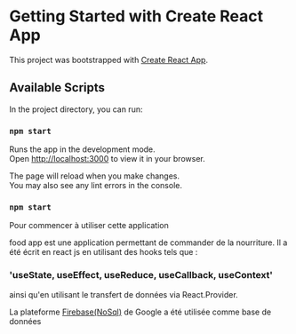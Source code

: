 # Getting Started with Create React App

This project was bootstrapped with [Create React App](https://github.com/facebook/create-react-app).

## Available Scripts

In the project directory, you can run:

### `npm start`

Runs the app in the development mode.\
Open [http://localhost:3000](http://localhost:3000) to view it in your browser.

The page will reload when you make changes.\
You may also see any lint errors in the console.

### `npm start`

Pour commencer à utiliser cette application

food app est une application permettant de commander de la nourriture. Il a été écrit en react js en utilisant des hooks tels que :

### 'useState, useEffect, useReduce, useCallback, useContext'

ainsi qu'en utilisant le transfert de données via React.Provider.

La plateforme <a href='https://firebase.google.com/'>Firebase(NoSql)</a> de Google a été utilisée comme base de données
